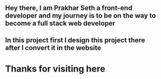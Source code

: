 ## Hey there, I am Prakhar Seth a front-end developer and my journey is to be on the way to become a full stack web developer
## In this project first I design this project there after I convert it in the website

# Thanks for visiting here